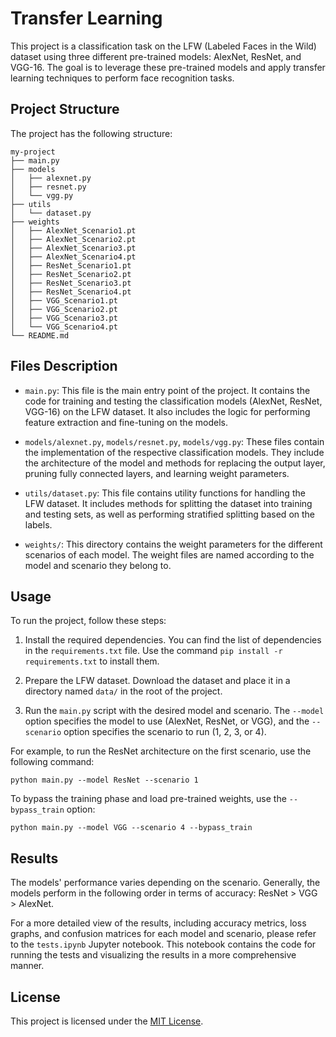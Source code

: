 # Transfer Learning

This project is a classification task on the LFW (Labeled Faces in the Wild) dataset using three different pre-trained models: AlexNet, ResNet, and VGG-16. The goal is to leverage these pre-trained models and apply transfer learning techniques to perform face recognition tasks.

## Project Structure

The project has the following structure:

```
my-project
├── main.py
├── models
│   ├── alexnet.py
│   ├── resnet.py
│   └── vgg.py
├── utils
│   └── dataset.py
├── weights
│   ├── AlexNet_Scenario1.pt
│   ├── AlexNet_Scenario2.pt
│   ├── AlexNet_Scenario3.pt
│   ├── AlexNet_Scenario4.pt
│   ├── ResNet_Scenario1.pt
│   ├── ResNet_Scenario2.pt
│   ├── ResNet_Scenario3.pt
│   ├── ResNet_Scenario4.pt
│   ├── VGG_Scenario1.pt
│   ├── VGG_Scenario2.pt
│   ├── VGG_Scenario3.pt
│   └── VGG_Scenario4.pt
└── README.md
```

## Files Description

- `main.py`: This file is the main entry point of the project. It contains the code for training and testing the classification models (AlexNet, ResNet, VGG-16) on the LFW dataset. It also includes the logic for performing feature extraction and fine-tuning on the models.

- `models/alexnet.py`, `models/resnet.py`, `models/vgg.py`: These files contain the implementation of the respective classification models. They include the architecture of the model and methods for replacing the output layer, pruning fully connected layers, and learning weight parameters.

- `utils/dataset.py`: This file contains utility functions for handling the LFW dataset. It includes methods for splitting the dataset into training and testing sets, as well as performing stratified splitting based on the labels.

- `weights/`: This directory contains the weight parameters for the different scenarios of each model. The weight files are named according to the model and scenario they belong to.

## Usage

To run the project, follow these steps:

1. Install the required dependencies. You can find the list of dependencies in the `requirements.txt` file. Use the command `pip install -r requirements.txt` to install them.

2. Prepare the LFW dataset. Download the dataset and place it in a directory named `data/` in the root of the project.

3. Run the `main.py` script with the desired model and scenario. The `--model` option specifies the model to use (AlexNet, ResNet, or VGG), and the `--scenario` option specifies the scenario to run (1, 2, 3, or 4).

For example, to run the ResNet architecture on the first scenario, use the following command:

```
python main.py --model ResNet --scenario 1
```

To bypass the training phase and load pre-trained weights, use the `--bypass_train` option:

```
python main.py --model VGG --scenario 4 --bypass_train
```

## Results

The models' performance varies depending on the scenario. Generally, the models perform in the following order in terms of accuracy: ResNet > VGG > AlexNet.

For a more detailed view of the results, including accuracy metrics, loss graphs, and confusion matrices for each model and scenario, please refer to the `tests.ipynb` Jupyter notebook. This notebook contains the code for running the tests and visualizing the results in a more comprehensive manner.

## License

This project is licensed under the [MIT License](LICENSE).
